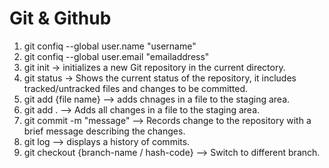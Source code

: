 # Git & Github

1. git confiq --global user.name "username"
2. git confiq --global user.email "emailaddress"
3. git init -> initializes a new Git repository in the current directory.
4. git status -> Shows the current status of the repository, it includes tracked/untracked files and changes to be committed.
5. git add {file name} --> adds chnages in a file to the staging area.
6. git add . --> Adds all changes in a file to the staging area.
7. git commit -m "message" --> Records change to the repository with a brief message describing the changes.
8. git log --> displays a history of commits.
9. git checkout {branch-name / hash-code} --> Switch to different branch.
